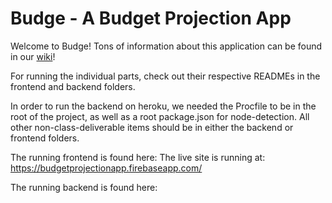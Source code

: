 # Budge - A Budget Projection App

Welcome to Budge! Tons of information about this application can be found in our [wiki](https://github.com/gzapata90/budgetProjectionApp/wiki)!

For running the individual parts, check out their respective READMEs in the frontend and backend folders.

In order to run the backend on heroku, we needed the Procfile to be in the root of the project, as well as a root package.json for node-detection.
All other non-class-deliverable items should be in either the backend or frontend folders. 

The running frontend is found here: The live site is running at: https://budgetprojectionapp.firebaseapp.com/

The running backend is found here: 